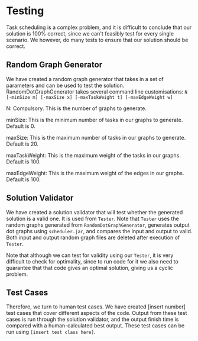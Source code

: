 # Testing
Task scheduling is a complex problem, and it is difficult to conclude that our solution is 100% correct, since we can't feasibly test for every single scenario. We however, do many tests to ensure that our solution should be correct.
## Random Graph Generator
We have created a random graph generator that takes in a set of parameters and can be used to test the solution. RandomDotGraphGenerator takes several command line customisations:
`N [-minSize m] [-maxSize x] [-maxTaskWeight t] [-maxEdgeWeight w]`

N: Compulsory. This is the number of graphs to generate.

minSize: This is the minimum number of tasks in our graphs to generate. Default is 0.

maxSize: This is the maximum number of tasks in our graphs to generate. Default is 20.

maxTaskWeight: This is the maximum weight of the tasks in our graphs. Default is 100.

maxEdgeWeight: This is the maximum weight of the edges in our graphs. Default is 100.

## Solution Validator
We have created a solution validator that will test whether the generated solution is a valid one. It is used from `Tester`. Note that `Tester` uses the random graphs generated from `RandomDotGraphGenerator`, generates output dot graphs using `scheduler.jar`, and compares the input and output to valid. Both input and output random graph files are deleted after execution of `Tester`.

Note that although we can test for validity using our `Tester`, it is very difficult to check for optimality, since to run code for it we also need to guarantee that that code gives an optimal solution, giving us a cyclic problem.

## Test Cases
Therefore, we turn to human test cases. We have created [insert number] test cases that cover different aspects of the code. Output from these test cases is run through the solution validator, and the output finish time is compared with a human-calculated best output. These test cases can be run using `[insert test class here]`.